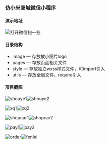 ### 仿小米商城微信小程序

#### 演示地址

![打开微信扫一扫](https://github.com/no-choice/wechat-weapp-xiaomiMall/blob/master/tu/myMi.jpg?raw=true)

#### 目录结构

- image —  存放放小图片logo
- pages — 存放页面相关文件
- style — 存放独立wxss样式文件，可import引入
- utils — 存放全局文件，require引入

#### 项目截图

![shouye1](https://github.com/no-choice/wechat-weapp-xiaomiMall/blob/master/tu/shouye1.png?raw=true)![shouye2](https://github.com/no-choice/wechat-weapp-xiaomiMall/blob/master/tu/shouye2.png?raw=true)

![xq1](https://github.com/no-choice/wechat-weapp-xiaomiMall/blob/master/tu/xq1.png?raw=true)![xq2](https://github.com/no-choice/wechat-weapp-xiaomiMall/blob/master/tu/xq2.png?raw=true)

![shopcar1](https://github.com/no-choice/wechat-weapp-xiaomiMall/blob/master/tu/shopcar1.png?raw=true)![shopcar2](https://github.com/no-choice/wechat-weapp-xiaomiMall/blob/master/tu/shopcar2.png?raw=true)

![pay1](https://github.com/no-choice/wechat-weapp-xiaomiMall/blob/master/tu/pay1.png?raw=true)![pay2](https://github.com/no-choice/wechat-weapp-xiaomiMall/blob/master/tu/pay2.png?raw=true)

![order](https://github.com/no-choice/wechat-weapp-xiaomiMall/blob/master/tu/order.png?raw=true)![fenlei](https://github.com/no-choice/wechat-weapp-xiaomiMall/blob/master/tu/fenlei.png?raw=true)



